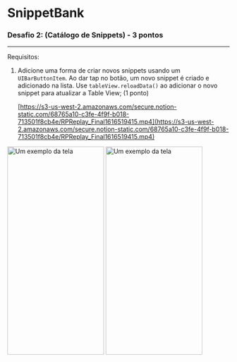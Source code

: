 # SnippetBank

### Desafio 2: (Catálogo de Snippets) - 3 pontos

---

Requisitos:

1. Adicione uma forma de criar novos snippets usando um `UIBarButtonItem`. Ao dar tap no botão, um novo snippet é criado e adicionado na lista. Use `tableView.reloadData()` ao adicionar o novo snippet para atualizar a Table View; (1 ponto)

    [https://s3-us-west-2.amazonaws.com/secure.notion-static.com/68765a10-c3fe-4f9f-b018-713501f8cb4e/RPReplay_Final1616519415.mp4](https://s3-us-west-2.amazonaws.com/secure.notion-static.com/68765a10-c3fe-4f9f-b018-713501f8cb4e/RPReplay_Final1616519415.mp4)




 <img src="snippet_ipad.gif" alt="Um exemplo da tela" width="219" height="472">
 <img src="snippet_iphone.gif" alt="Um exemplo da tela" width="219" height="472">
